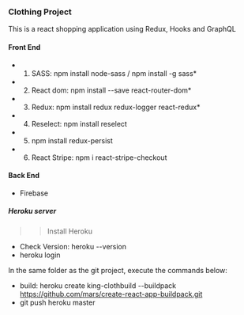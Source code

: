  ### Clothing Project

This is a react shopping application  using Redux, Hooks and GraphQL


 #### Front End

 * 1. SASS: npm install node-sass / npm install -g sass*

 * 2. React dom: npm install --save react-router-dom*

 * 3. Redux: npm install redux redux-logger react-redux*

 * 4. Reselect: npm install reselect

 * 5. npm install redux-persist

 * 6. React Stripe: npm i react-stripe-checkout

 
 #### Back End

 * Firebase

 ##### Heroku server
 >> Install Heroku

 * Check Version: heroku --version
 * heroku login


 In the same folder as the git project, execute the commands below: 
 
 * build: heroku create king-clothbuild --buildpack https://github.com/mars/create-react-app-buildpack.git
 * git push heroku master


